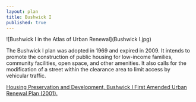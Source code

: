 ```yaml
---
layout: plan
title: Bushwick I
published: true
---
```


![Bushwick I in the Atlas of Urban Renewal](Bushwick I.jpg)

The Bushwick I plan was adopted in 1969 and expired in 2009. It intends to promote the construction of public housing for low-income families, community facilities, open space, and other amenities. It also calls for the modification of a street within the clearance area to limit access by vehicular traffic.

[Housing Preservation and Development, Bushwick I First Amended Urban Renewal Plan (2001).](https://www.nyc.gov/assets/hpd/downloads/pdfs/services/bushwick-i-first-amended-urp.pdf)
